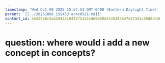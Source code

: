 ```yaml
---
timestamp: 'Wed Oct 08 2025 15:54:53 GMT-0400 (Eastern Daylight Time)'
parent: '[[../20251008_155453.ac4c0521.md]]'
content_id: e65242bc5ea19425194f275332ede9039d54363476476873d1c99d8d436b692f
---
```


# question: where would i add a new concept in concepts?

